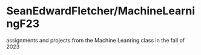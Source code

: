 # SeanEdwardFletcher/MachineLearningF23
 assignments and projects from the Machine Leanring class in the fall of 2023
